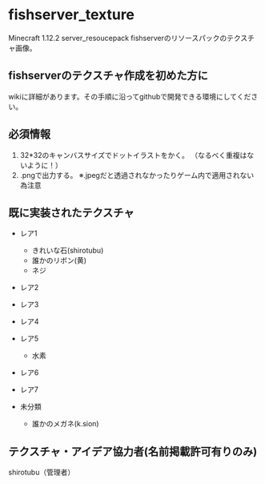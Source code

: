 # fishserver_texture
Minecraft 1.12.2 server_resoucepack
fishserverのリソースパックのテクスチャ画像。

## fishserverのテクスチャ作成を初めた方に
wikiに詳細があります。その手順に沿ってgithubで開発できる環境にしてください。

## 必須情報
1. 32*32のキャンバスサイズでドットイラストをかく。
（なるべく重複はないように！）
2. .pngで出力する。 ※.jpegだと透過されなかったりゲーム内で適用されない為注意

## 既に実装されたテクスチャ
- レア1
	- きれいな石(shirotubu)
	- 誰かのリボン(黄)
	- ネジ

- レア2
- レア3
- レア4
- レア5
	- 水素
- レア6
- レア7

- 未分類
	- 誰かのメガネ(k.sion)

## テクスチャ・アイデア協力者(名前掲載許可有りのみ)
shirotubu（管理者）